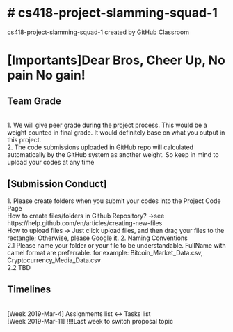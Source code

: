 <h1><b># cs418-project-slamming-squad-1</b></h1>
cs418-project-slamming-squad-1 created by GitHub Classroom

<h1><b>[Importants]Dear Bros, Cheer Up, No pain No gain!</b></h1>
<h2>Team Grade</h2>
    <br>1. We will give peer grade during the project process. This would be a weight counted in final grade. It would definitely base on what you output in this project.
    <br>2. The code submissions uploaded in GitHub repo will calculated automatically by the GitHub system as another weight. So keep in mind to upload your codes at any time

<h2>[Submission Conduct] <Edited by DaHang, Keep updating></h2>
1. Please create folders when you submit your codes into the Project Code Page
   <br>How to create files/folders in Github Repository? ->see https://help.github.com/en/articles/creating-new-files
   <br>How to upload files -> Just click upload files, and then drag your files to the rectangle; Otherwise, please Google it.
2. Naming Conventions
  <br>2.1 Please name your folder or your file to be understandable. FullName with camel format are preferrable.
        for example: Bitcoin_Market_Data.csv, Cryptocurrency_Media_Data.csv
  <br>2.2 TBD

<h2>Timelines</h2>
<br>[Week 2019-Mar-4] Assignments list <-> Tasks list
<br>[Week 2019-Mar-11] !!!!Last week to switch proposal topic
